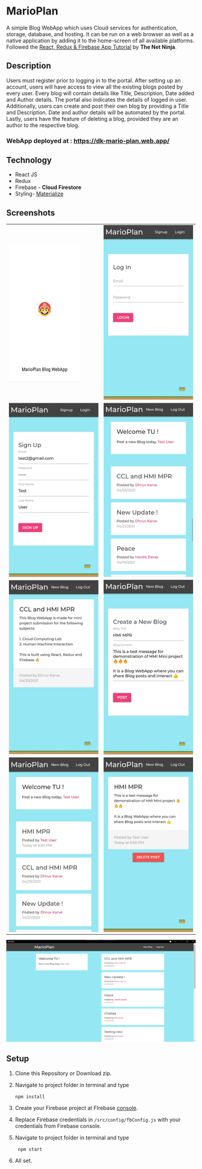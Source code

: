 # MarioPlan
A simple Blog WebApp which uses Cloud services for authentication, storage, database, and hosting. It can be run on a web browser as well as a native application by adding it to the home-screen of all available platforms.  
Followed the [React, Redux & Firebase App Tutorial](https://www.youtube.com/playlist?list=PL4cUxeGkcC9iWstfXntcj8f-dFZ4UtlN3) by **The Net Ninja**.

## Description
Users must register prior to logging in to the portal. After setting up an account, users will have access to view all the existing blogs posted by every user. Every blog will contain details like Title, Description, Date added and Author details. The portal also indicates the details of logged in user. Additionally, users can create and post their own blog by providing a Title and Description. Date and author details will be automated by the portal. Lastly, users have the feature of deleting a blog, provided they are an author to the respective blog.  


### WebApp deployed at : https://dk-mario-plan.web.app/  
  
 
## Technology
* React JS
* Redux
* Firebase - **Cloud Firestore**
* Styling- [Materialize](https://materializecss.com/)

## Screenshots
|||
|--|--|
|![alt text](https://github.com/karved/MarioPlan/blob/master/pics/open.jpeg)|![alt text](https://github.com/karved/MarioPlan/blob/master/pics/login.jpeg)|
|![alt text](https://github.com/karved/MarioPlan/blob/master/pics/sign.jpeg)|![alt text](https://github.com/karved/MarioPlan/blob/master/pics/dash.jpeg)|
|![alt text](https://github.com/karved/MarioPlan/blob/master/pics/desc1.jpeg)|![alt text](https://github.com/karved/MarioPlan/blob/master/pics/create.jpeg)|
|![alt text](https://github.com/karved/MarioPlan/blob/master/pics/dash2.jpeg)|![alt text](https://github.com/karved/MarioPlan/blob/master/pics/del.jpeg)|  

![alt text](https://github.com/karved/MarioPlan/blob/master/pics/laptop.png)  

## Setup
1. Clone this Repository or Download zip. 
   
2. Navigate to project folder in terminal and type  

    ```
    npm install 
    ```

3. Create your Firebase project at FIrebase [console](https://console.firebase.google.com/u/0/).  

4. Replace Firebase credentials in ```/src/config/fbConfig.js``` with your credentials from Firebase console.  

5. Navigate to project folder in terminal and type  

   ```
    npm start 
   ```  

6. All set.

